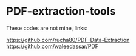 # PDF-extraction-tools

These codes are not mine, links:

https://github.com/rucha80/PDF-Data-Extraction
https://github.com/waleedassar/PDF
